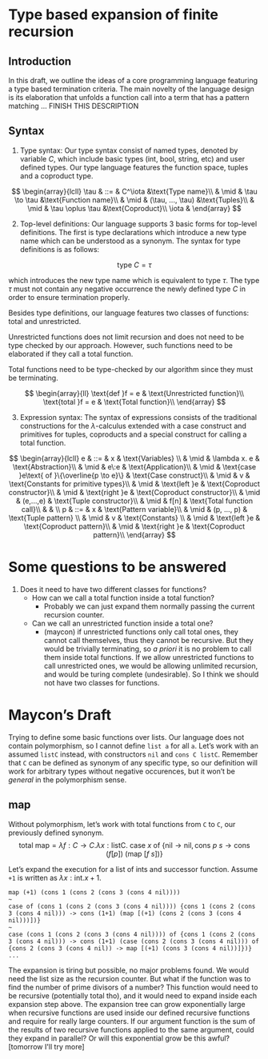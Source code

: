Type based expansion of finite recursion
========================================

Introduction
------------

In this draft, we outline the ideas of a core programming language featuring 
a type based termination criteria. The main novelty of the language design is 
its elaboration that unfolds a function call into a term that has a pattern 
matching ... FINISH THIS DESCRIPTION 


Syntax 
------

1. Type syntax: Our type syntax consist of named types, denoted by variable $C$,
which include basic types (int, bool, string, etc) and user defined types. Our type
language features the function space, tuples and a coproduct type.

$$
\begin{array}{lcll}
    \tau  & ::=  & C^\iota               &\text{Type name}\\
          & \mid & \tau \to \tau         &\text{Function name}\\
          & \mid & (\tau, ..., \tau)     &\text{Tuples}\\
          & \mid & \tau \oplus \tau      &\text{Coproduct}\\
    \iota &
\end{array}
$$

2. Top-level definitions: Our language supports 3 basic forms for top-level 
definitions. The first is type declarations which introduce a new type name
which can be understood as a synonym. The syntax for type definitions is as
follows:

$$
\text{type }C = \tau
$$

which introduces the new type name which is equivalent to type $\tau$. The 
type $\tau$ must not contain any negative occurrence the newly defined 
type $C$ in order to ensure termination properly.

Besides type definitions, our language features two classes of functions: 
total and unrestricted. 

Unrestricted functions does not limit recursion and does not need to be type 
checked by our approach. However, such functions need to be elaborated if they
call a total function.

Total functions need to be type-checked by our algorithm since they must be 
terminating.

$$
\begin{array}{ll}
  \text{def }f = e   & \text{Unrestricted function}\\
  \text{total }f = e & \text{Total function}\\
\end{array}
$$

3. Expression syntax: The syntax of expressions consists of the 
traditional constructions for the $\lambda$-calculus extended with
a case construct and primitives for tuples, coproducts and a special 
construct for calling a total function.

$$
\begin{array}{lcll}
  e & ::=  & x             & \text{Variables} \\
    & \mid & \lambda x. e  & \text{Abstraction}\\
    & \mid & e\:e          & \text{Application}\\
    & \mid & \text{case }e\text{ of }\{\overline{p \to e}\} & \text{Case construct}\\
    & \mid & v             & \text{Constants for primitive types}\\
    & \mid & \text{left }e & \text{Coproduct constructor}\\
    & \mid & \text{right }e & \text{Coproduct constructor}\\
    & \mid & (e,...,e) & \text{Tuple constructor}\\
    & \mid & f[n]      & \text{Total function call}\\
    &      & \\
  p & ::=  & x           & \text{Pattern variable}\\
    & \mid & (p, ..., p) & \text{Tuple pattern} \\
    & \mid & v           & \text{Constants} \\
    & \mid & \text{left }e & \text{Coproduct pattern}\\
    & \mid & \text{right }e & \text{Coproduct pattern}\\
\end{array}
$$


Some questions to be answered
=============================

1. Does it need to have two different classes for functions?
   - How can we call a total function inside a total function?
      * Probably we can just expand them normally passing the current 
        recursion counter.
   - Can we call an unrestricted function inside a total one?
      * (maycon) if unrestricted functions only call total ones, they cannot call themselves, thus they cannot be recursive. But they would be trivially terminating, so  *a priori* it is no problem to call them inside total functions. If we allow unrestricted functions to call unrestricted ones, we would be allowing unlimited recursion, and would be turing complete (undesirable). So I think we should not have two classes for functions.
   
Maycon’s Draft
===
Trying to define some basic functions over lists. Our language does not contain polymorphism, so I cannot define `list a` for all `a`. Let’s work with an assumed `listC` instead, with constructors `nil` and `cons C listC`. Remember that `C` can be defined as synonym of any specific type, so our definition will work for arbitrary types without negative occurences, but it won’t be *general* in the polymorphism sense.

map
---
Without polymorphism, let’s work with total functions from `C` to `C`, our previously defined synonym.
$$
\text{total map} = \lambda f : C \rightarrow C.\lambda x 
: \text{listC}. \text{ case } x \text{ of } 
\{\text{nil} \rightarrow \text{nil}, \text{cons }
p \: s \rightarrow \text{cons } (f[p]) \: (\text{map } [f \: s])\} 
$$

Let’s expand the execution for a list of ints and successor function. Assume `+1` is written as $\lambda x : \text{int} . x+1$.

```
map (+1) (cons 1 (cons 2 (cons 3 (cons 4 nil))))
~
case of (cons 1 (cons 2 (cons 3 (cons 4 nil)))) {cons 1 (cons 2 (cons 3 (cons 4 nil))) -> cons (1+1) (map [(+1) (cons 2 (cons 3 (cons 4 nil)))])}
~
case (cons 1 (cons 2 (cons 3 (cons 4 nil)))) of {cons 1 (cons 2 (cons 3 (cons 4 nil))) -> cons (1+1) (case (cons 2 (cons 3 (cons 4 nil))) of 
{cons 2 (cons 3 (cons 4 nil)) -> map [(+1) (cons 3 (cons 4 nil))]})}
...
```

The expansion is tiring but possible, no major problems found. We would need the list size as the recursion counter. But what if the function was to find the number of prime divisors of a number? This function would need to be recursive (potentially total tho), and it would need to expand inside each expansion step above. The expansion tree can grow exponentially large when recursive functions are used inside our defined recursive functions and require for really large counters. If our argument function is the sum of the results of two recursive functions applied to the same argument, could they expand in parallel? Or will this exponential grow be this awful? [tomorrow I'll try more]